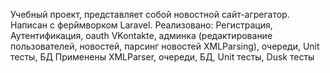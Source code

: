 Учебный проект, представляет собой новостной сайт-агрегатор.
Написан с ферймворком Laravel. Реализовано:
Регистрация, Аутентификация, oauth VKontakte, админка (редактирование пользователей, новостей, парсинг новостей XMLParsing), очереди, Unit тесты, БД
Применены XMLParser, очереди, БД, Unit тесты, Dusk тесты
